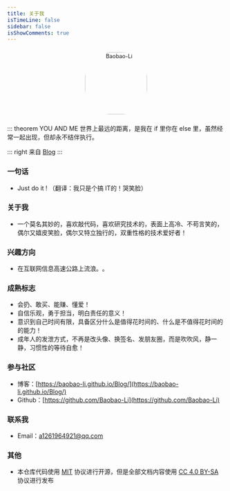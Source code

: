 ```yaml
---
title: 关于我
isTimeLine: false
sidebar: false
isShowComments: true
---
```


<p align="center">
  <img style="border-radius:41%;pointer-events:none;transform: scale(0.9);" :src="$withBase('/img/logo.jpg')" alt="Baobao-Li" width=160>
</p>

<div class="outerLink">
  <div class="outerLink_item" @click="linkEvent(item.href)" v-for="(item,index) in outerLink" :key="index">
    <i v-bind:class="[item.icon ? 'iconfont ' + item.icon : '']"></i>
    <div><span></span></div>
  </div>
</div>
<!-- 时间 -->
<Times />
<!-- 线条 -->
<CanvasNest color="255,0,0"/>

::: theorem YOU AND ME
世界上最远的距离，是我在 if 里你在 else 里，虽然经常一起出现，但却永不结伴执行。

::: right
来自 [Blog](https://baobao-li.github.io/Blog/)
:::


### 一句话

- Just do it !    （翻译：我只是个搞 IT的！哭笑脸）

### 关于我

- 一个莫名其妙的，喜欢敲代码，喜欢研究技术的，表面上高冷、不苟言笑的，偶尔又嬉皮笑脸，偶尔又特立独行的，双重性格的技术爱好者！

### 兴趣方向

- 在互联网信息高速公路上​流浪。​。​

### 成熟标志

- 会扔、敢买、能赚、懂爱！
- 自信乐观，勇于担当，明白责任的意义！
- 意识到自己时间有限，具备区分什么是值得花时间的、什么是不值得花时间的的能力！
- 成年人的发泄方式，不再是改头像、换签名、发朋友圈，而是吹吹风，静一静，习惯性的等待自愈！

### 参与社区

- 博客：[https://baobao-li.github.io/Blog/](https://baobao-li.github.io/Blog/)
- Github：[https://github.com/Baobao-Li](https://github.com/Baobao-Li)

### 联系我

- <i class="zi zi_envelopeBold" zico="黑信封"></i> Email：[a1261964921@qq.com](mailto:a1261964921@qq.com)

### 其他

- 本仓库代码使用 [MIT](https://github.com/SigureMo/notev/blob/master/LICENSE) 协议进行开源，但是全部文档内容使用 [CC 4.0 BY-SA](https://creativecommons.org/licenses/by-sa/4.0/) 协议进行发布




<script>

export default {
  data(){
    return {
      outerLink: [
        {
          href: "",
          icon: "reco-mayun"
        },
        {
          href: "",
          icon: "reco-mail"
        },
        {
          href: "https://github.com/Baobao-Li/Blog",
          icon: "reco-github"
        },
        {
          href: "",
          icon: "reco-twitter"
        },
        {
          href: "",
          icon: "reco-qq"
        }
      ]
    }
  },
  methods: {
    linkEvent(href){
      window.open(href)
    }
  }
};
</script>

<style lang="scss">
  @import "./index.scss";
</style>